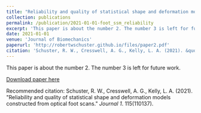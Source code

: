```yaml
---
title: "Reliability and quality of statistical shape and deformation models constructed from optical foot scans"
collection: publications
permalink: /publication/2021-01-01-foot_ssm_reliability
excerpt: 'This paper is about the number 2. The number 3 is left for future work.'
date: 2021-01-01
venue: 'Journal of Biomechanics'
paperurl: 'http://robertwschuster.github.io/files/paper2.pdf'
citation: 'Schuster, R. W., Cresswell, A. G., Kelly, L. A. (2021). &quot;Reliability and quality of statistical shape and deformation models constructed from optical foot scans.&quot; <i>Journal of Biomechanics</i>. 115(110137).'
---
```

This paper is about the number 2. The number 3 is left for future work.

[Download paper here](http://academicpages.github.io/files/paper2.pdf)

Recommended citation: Schuster, R. W., Cresswell, A. G., Kelly, L. A. (2021). "Reliability and quality of statistical shape and deformation models constructed from optical foot scans." <i>Journal 1</i>. 115(110137).
